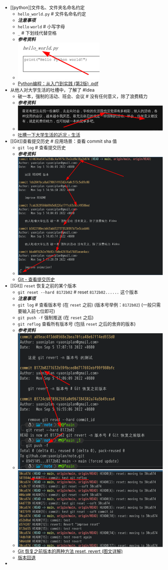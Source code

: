 - [[python]]文件名、文件夹名命名约定
  * `hello_world.py` # 文件名命名约定
  * ***注意事项***
  * `hello` `world` # 小写字母
  * `_` # 下划线代替空格
  * ***参考资料***
  * ![image.png](../assets/image_1662343732619_0.png)
  * [Python编程：从入门到实践 (第2版) .pdf](https://www.aliyundrive.com/drive/folder/61b869cf0c818f983d684373a64fbabd93f5ca7c)
- 从他人对大学生活的吐槽中，了解了 #Idea
  * 破一本，强制的活动、班会、会议 # 没有任何意义，除了浪费精力
  * ***参考资料***
  * ![image.png](../assets/image_1662357498836_0.png)
  * [吐槽一下大学生活的近况 - 生活](https://www.chongbuluo.com/forum.php?mod=viewthread&tid=11022)
- [[Git]]查看提交历史 # 应用场景：查看 commit sha 值
  * `git log` # 查看提交历史
  * ***参考资料***
  * ![image.png](../assets/image_1662365890298_0.png) 
  * [Git - 查看提交历史](https://git-scm.com/book/zh/v2/Git-%E5%9F%BA%E7%A1%80-%E6%9F%A5%E7%9C%8B%E6%8F%90%E4%BA%A4%E5%8E%86%E5%8F%B2)
- [[Git]] `reset` 恢复之前的某个版本
  * `git reset --hard 8172b02` # reset `8172b02......` 这个版本
  * ***注意事项***
  * `git log` # 查看版本号 (在 `reset` 之前) (版本号举例：`8172b02`) (一般只需要输入前七位即可)
  * `git push -f` 强制推送 (在 `reset` 之后)
  * `git reflog` 查看所有版本号 (包括 `reset` 之后的舍弃的版本)
  * ***参考资料***
  * ![image.png](../assets/image_1662372438709_0.png) 
  * ![image.png](../assets/image_1662382474722_0.png) 
  * [Git 恢复之前版本的两种方法 reset, revert (图文详解)](https://blog.csdn.net/yxlshk/article/details/79944535)
  * [版本回退](https://www.liaoxuefeng.com/wiki/896043488029600/897013573512192)
-